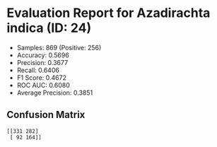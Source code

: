 # Evaluation Report for Azadirachta indica (ID: 24)
- Samples: 869 (Positive: 256)
- Accuracy: 0.5696
- Precision: 0.3677
- Recall: 0.6406
- F1 Score: 0.4672
- ROC AUC: 0.6080
- Average Precision: 0.3851

## Confusion Matrix
```
[[331 282]
 [ 92 164]]
```